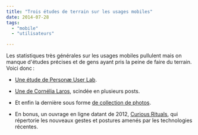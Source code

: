 ```yaml
---
title: "Trois études de terrain sur les usages mobiles"
date: 2014-07-28
tags:
  - "mobile"
  - "utilisateurs"

---
```


Les statistiques très générales sur les usages mobiles pullulent mais on manque d'études précises et de gens ayant pris la peine de faire du terrain. Voici donc :

- [Une étude de Personæ User Lab](http://fr.slideshare.net/PersonaeUserLab/smartphone-street-observer).

- [Une de Cornélia Laros](http://realites-paralleles.com/tag/ux-research/), scindée en plusieurs posts.

- Et enfin la dernière sous forme [de collection de photos](http://peopleofmobile.tumblr.com).

- En bonus, un ouvrage en ligne datant de 2012, [Curious Rituals](http://curiousrituals.wordpress.com/2012/09/03/curious-rituals-book/), qui répertorie les nouveaux gestes et postures amenés par les technologies récentes.
